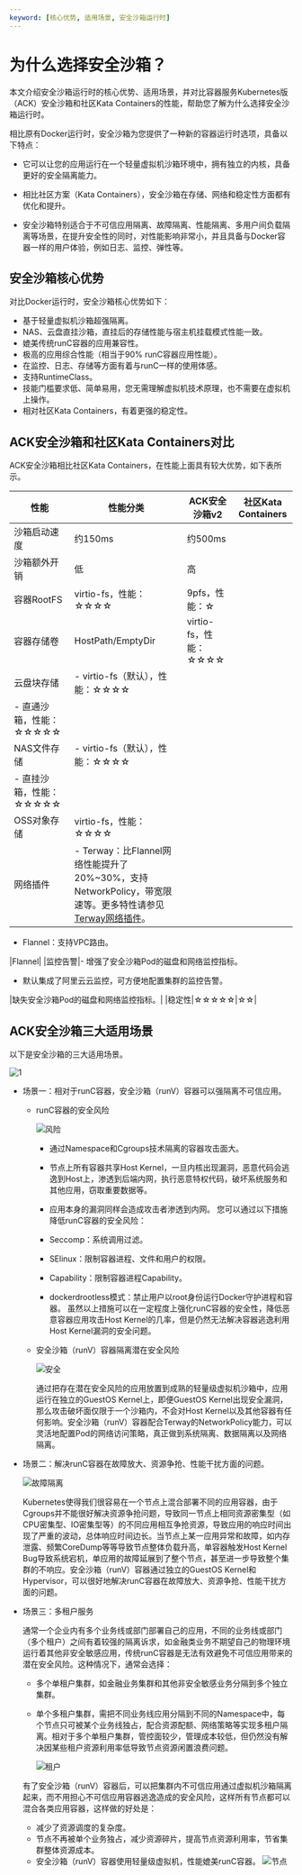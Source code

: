 ```yaml
---
keyword: [核心优势, 适用场景, 安全沙箱运行时]
---
```


# 为什么选择安全沙箱？

本文介绍安全沙箱运行时的核心优势、适用场景，并对比容器服务Kubernetes版（ACK）安全沙箱和社区Kata Containers的性能，帮助您了解为什么选择安全沙箱运行时。

相比原有Docker运行时，安全沙箱为您提供了一种新的容器运行时选项，具备以下特点：

-   它可以让您的应用运行在一个轻量虚拟机沙箱环境中，拥有独立的内核，具备更好的安全隔离能力。

-   相比社区方案（Kata Containers），安全沙箱在存储、网络和稳定性方面都有优化和提升。

-   安全沙箱特别适合于不可信应用隔离、故障隔离、性能隔离、多用户间负载隔离等场景，在提升安全性的同时，对性能影响非常小，并且具备与Docker容器一样的用户体验，例如日志、监控、弹性等。


## 安全沙箱核心优势

对比Docker运行时，安全沙箱核心优势如下：

-   基于轻量虚拟机沙箱超强隔离。
-   NAS、云盘直挂沙箱，直挂后的存储性能与宿主机挂载模式性能一致。
-   媲美传统runC容器的应用兼容性。
-   极高的应用综合性能（相当于90% runC容器应用性能）。
-   在监控、日志、存储等方面有着与runC一样的使用体感。
-   支持RuntimeClass。
-   技能门槛要求低、简单易用，您无需理解虚拟机技术原理，也不需要在虚拟机上操作。
-   相对社区Kata Containers，有着更强的稳定性。

## ACK安全沙箱和社区Kata Containers对比

ACK安全沙箱相比社区Kata Containers，在性能上面具有较大优势，如下表所示。

|性能|性能分类|ACK安全沙箱v2|社区Kata Containers|
|--|----|---------|-----------------|
|沙箱启动速度|约150ms|约500ms|
|沙箱额外开销|低|高|
|容器RootFS|virtio-fs，性能：☆☆☆☆|9pfs，性能：☆|
|容器存储卷|HostPath/EmptyDir|virtio-fs，性能：☆☆☆☆|
|云盘块存储|-   virtio-fs（默认），性能：☆☆☆☆
-   直通沙箱，性能：☆☆☆☆☆ |
|NAS文件存储|-   virtio-fs（默认），性能：☆☆☆☆
-   直挂沙箱，性能：☆☆☆☆☆ |
|OSS对象存储|virtio-fs，性能：☆☆☆☆|
|网络插件|-   Terway：比Flannel网络性能提升了20%~30%，支持NetworkPolicy，带宽限速等。更多特性请参见[Terway网络插件](/cn.zh-CN/Kubernetes集群用户指南/网络/网络概述.md)。
-   Flannel：支持VPC路由。

|Flannel|
|监控告警|-   增强了安全沙箱Pod的磁盘和网络监控指标。
-   默认集成了阿里云云监控，可方便地配置集群的监控告警。

|缺失安全沙箱Pod的磁盘和网络监控指标。|
|稳定性|☆☆☆☆☆|☆☆|

## ACK安全沙箱三大适用场景

以下是安全沙箱的三大适用场景。

![1](https://static-aliyun-doc.oss-accelerate.aliyuncs.com/assets/img/zh-CN/7506659951/p144019.png)

-   场景一：相对于runC容器，安全沙箱（runV）容器可以强隔离不可信应用。
    -   runC容器的安全风险

        ![风险](https://static-aliyun-doc.oss-accelerate.aliyuncs.com/assets/img/zh-CN/8506659951/p144020.png)

        -   通过Namespace和Cgroups技术隔离的容器攻击面大。
        -   节点上所有容器共享Host Kernel，一旦内核出现漏洞，恶意代码会逃逸到Host上，渗透到后端内网，执行恶意特权代码，破坏系统服务和其他应用，窃取重要数据等。
        -   应用本身的漏洞同样会造成攻击者渗透到内网。
        您可以通过以下措施降低runC容器的安全风险：

        -   Seccomp：系统调用过滤。
        -   SElinux：限制容器进程、文件和用户的权限。
        -   Capability：限制容器进程Capability。
        -   dockerdrootless模式：禁止用户以root身份运行Docker守护进程和容器。
        虽然以上措施可以在一定程度上强化runC容器的安全性，降低恶意容器应用攻击Host Kernel的几率，但是仍然无法解决容器逃逸利用Host Kernel漏洞的安全问题。

    -   安全沙箱（runV）容器隔离潜在安全风险

        ![安全](https://static-aliyun-doc.oss-accelerate.aliyuncs.com/assets/img/zh-CN/8506659951/p144021.png)

        通过把存在潜在安全风险的应用放置到成熟的轻量级虚拟机沙箱中，应用运行在独立的GuestOS Kernel上，即便GuestOS Kernel出现安全漏洞，那么攻击破坏面仅限于一个沙箱内，不会对Host Kernel以及其他容器有任何影响。安全沙箱（runV）容器配合Terway的NetworkPolicy能力，可以灵活地配置Pod的网络访问策略，真正做到系统隔离、数据隔离以及网络隔离。

-   场景二：解决runC容器在故障放大、资源争抢、性能干扰方面的问题。

    ![故障隔离](https://static-aliyun-doc.oss-accelerate.aliyuncs.com/assets/img/zh-CN/8506659951/p95596.png)

    Kubernetes使得我们很容易在一个节点上混合部署不同的应用容器，由于Cgroups并不能很好解决资源争抢问题，导致同一节点上相同资源密集型（如CPU密集型、IO密集型等）的不同应用相互争抢资源，导致应用的响应时间出现了严重的波动，总体响应时间边长。当节点上某一应用异常和故障，如内存泄露、频繁CoreDump等等导致节点整体负载升高，单容器触发Host Kernel Bug导致系统宕机，单应用的故障延展到了整个节点，甚至进一步导致整个集群的不响应。安全沙箱（runV）容器通过独立的GuestOS Kernel和Hypervisor，可以很好地解决runC容器在故障放大、资源争抢、性能干扰方面的问题。

-   场景三：多租户服务

    通常一个企业内有多个业务线或部门部署自己的应用，不同的业务线或部门（多个租户）之间有着较强的隔离诉求，如金融类业务不期望自己的物理环境运行着其他非安全敏感应用，传统runC容器是无法有效避免不可信应用带来的潜在安全风险。这种情况下，通常会选择：

    -   多个单租户集群，如金融业务集群和其他非安全敏感业务分隔到多个独立集群。
    -   单个多租户集群，需把不同业务线应用分隔到不同的Namespace中，每个节点只可被某个业务线独占，配合资源配额、网络策略等实现多租户隔离。相对于多个单租户集群，管控面较少，管理成本较低，但仍然没有解决因某些租户资源利用率低导致节点资源闲置浪费问题。

        ![租户](https://static-aliyun-doc.oss-accelerate.aliyuncs.com/assets/img/zh-CN/8506659951/p144022.png)

    有了安全沙箱（runV）容器后，可以把集群内不可信应用通过虚拟机沙箱隔离起来，而不用担心不可信应用容器逃逸造成的安全风险，这样所有节点都可以混合各类应用容器，这样做的好处是：

    -   减少了资源调度的复杂度。
    -   节点不再被单个业务独占，减少资源碎片，提高节点资源利用率，节省集群整体资源成本。
    -   安全沙箱（runV）容器使用轻量级虚拟机，性能媲美runC容器。
    ![节点](https://static-aliyun-doc.oss-accelerate.aliyuncs.com/assets/img/zh-CN/8506659951/p144023.png)


